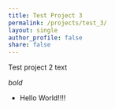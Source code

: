 ```yaml
---
title: Test Project 3
permalink: /projects/test_3/
layout: single
author_profile: false
share: false
---
```


Test project 2 text

*bold*

- Hello World!!!!